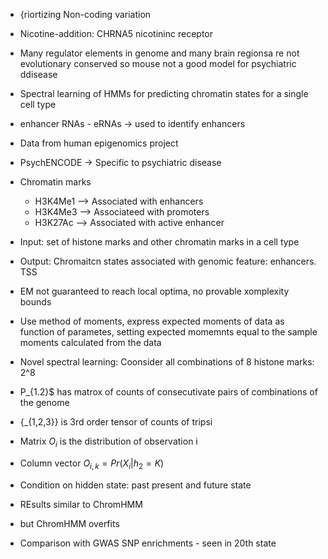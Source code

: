 - {riortizing Non-coding variation 
- Nicotine-addition: CHRNA5 nicotininc receptor
- Many regulator elements in genome and many brain regionsa re not evolutionary conserved
so mouse not a good model for psychiatric ddisease


- Spectral learning of HMMs for predicting chromatin states for a single cell type
- enhancer RNAs - eRNAs -> used to identify enhancers

- Data from human epigenomics project
- PsychENCODE -> Specific to psychiatric disease


- Chromatin marks
    - H3K4Me1 --> Associated with enhancers
    - H3K4Me3 --> Associateed with promoters
    - H3K27Ac --> Associated with active enhancer
- Input: set of histone marks and other chromatin marks in a cell type
- Output: Chromaitcn states associated with genomic feature: enhancers. TSS

- EM not guaranteed to reach local optima, no provable xomplexity bounds
- Use method of moments, express expected moments of data as function of parametes, setting expected momemnts
equal to the sample moments calculated from the data
- Novel spectral learning: Coonsider all combinations of 8 histone marks: 2^8
- P_{1.2}$  has matrox of counts of consecutivate pairs of combinations of the genome
- {_{1,2,3}} is 3rd order tensor of counts of tripsi

- Matrix $O_i$ is the distribution of observation i
- Column vector $O_{i,k}=Pr(X_i|h_2=K)$
- Condition on hidden state: past present and future state


- REsults similar to ChromHMM
- but ChromHMM overfits 
- Comparison with GWAS SNP enrichments - seen in 20th state

